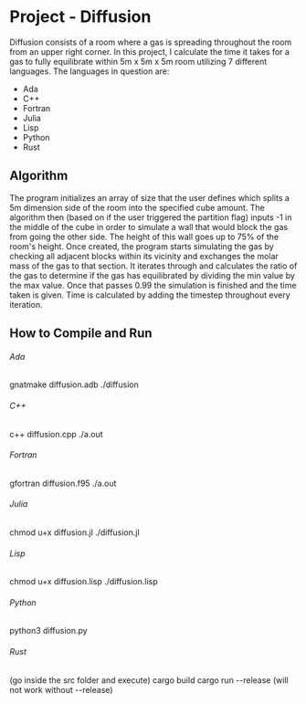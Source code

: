 # Project - Diffusion

Diffusion consists of a room where a gas is spreading throughout the room from an upper right corner. In this project, I calculate the time it takes for a gas to fully equilibrate within 5m x 5m x 5m room utilizing 7 different languages.
The languages in question are:

- Ada
- C++
- Fortran
- Julia
- Lisp
- Python
- Rust

## Algorithm

The program initializes an array of size that the user defines which splits a 5m dimension side of the room into the specified cube amount. The algorithm then (based on if the user triggered the partition flag) inputs -1 in the middle of the cube in order to simulate a wall that would block the gas from going the other side. The height of this wall goes up to 75% of the room's height. Once created, the program starts simulating the gas by checking all adjacent blocks within its vicinity and exchanges the molar mass of the gas to that section. It iterates through and calculates the ratio of the gas to determine if the gas has equilibrated by dividing the min value by the max value. Once that passes 0.99 the simulation is finished and the time taken is given. Time is calculated by adding the timestep throughout every iteration.

## How to Compile and Run

###### Ada
gnatmake diffusion.adb
./diffusion

###### C++
c++ diffusion.cpp
./a.out

###### Fortran
gfortran diffusion.f95
./a.out

###### Julia
chmod u+x diffusion.jl
./diffusion.jl

###### Lisp
chmod u+x diffusion.lisp
./diffusion.lisp

###### Python
python3 diffusion.py

###### Rust
(go inside the src folder and execute)
cargo build
cargo run --release (will not work without --release)

